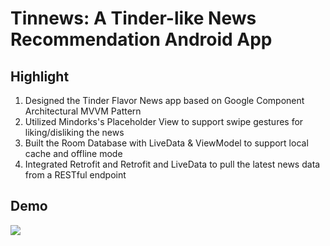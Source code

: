 # Tinnews: A Tinder-like News Recommendation Android App
## Highlight
1. Designed the Tinder Flavor News app based on Google Component Architectural MVVM Pattern
2. Utilized Mindorks's Placeholder View to support swipe gestures for liking/disliking the news
3. Built the Room Database with LiveData & ViewModel to support local cache and offline mode
4. Integrated Retrofit and Retrofit and LiveData to pull the latest news data from a RESTful endpoint

## Demo
![]([https://github.com/JunlingZhuang/TinNew/Demo/Tinews_demo.gif](https://github.com/JunlingZhuang/TinNew/blob/main/Demo/Tinews_demo.gif)https://github.com/JunlingZhuang/TinNew/blob/main/Demo/Tinews_demo.gif)
